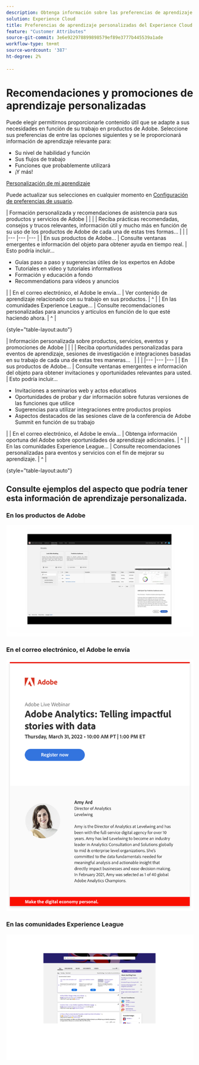 ```yaml
---
description: Obtenga información sobre las preferencias de aprendizaje personalizadas en Experience Cloud. Esto permite a los clientes recibir ayuda y promociones personalizadas por correo electrónico, en sus productos de Adobe Experience Cloud y dentro de las comunidades de Adobe Experience League en función de sus datos de uso.
solution: Experience Cloud
title: Preferencias de aprendizaje personalizadas del Experience Cloud
feature: "Customer Attributes"
source-git-commit: 3e6e922978899898579ef89e3777b445539a1ade
workflow-type: tm+mt
source-wordcount: '387'
ht-degree: 2%

---
```


# Recomendaciones y promociones de aprendizaje personalizadas

Puede elegir permitirnos proporcionarle contenido útil que se adapte a sus necesidades en función de su trabajo en productos de Adobe. Seleccione sus preferencias de entre las opciones siguientes y se le proporcionará información de aprendizaje relevante para:

* Su nivel de habilidad y función
* Sus flujos de trabajo
* Funciones que probablemente utilizará
* ¡Y más!

[Personalización de mi aprendizaje](https://experience.adobe.com/?shell_forceuserconsent=true#/home)

Puede actualizar sus selecciones en cualquier momento en [Configuración de preferencias de usuario](https://experience.adobe.com/preferences/).

| Formación personalizada y recomendaciones de asistencia para sus productos y servicios de Adobe |  |  |
| Reciba prácticas recomendadas, consejos y trucos relevantes, información útil y mucho más en función de su uso de los productos de Adobe de cada una de estas tres formas... |  |  |
|--- |--- |--- |
| En sus productos de Adobe... | Consulte ventanas emergentes e información del objeto para obtener ayuda en tiempo real. | Esto podría incluir... <ul><li>Guías paso a paso y sugerencias útiles de los expertos en Adobe</li> <li>Tutoriales en vídeo y tutoriales informativos</li> <li>Formación y educación a fondo</li> <li>Recommendations para vídeos y anuncios</li></ul> |
| En el correo electrónico, el Adobe le envía... | Ver contenido de aprendizaje relacionado con su trabajo en sus productos. | ^ |
| En las comunidades Experience League... | Consulte recomendaciones personalizadas para anuncios y artículos en función de lo que esté haciendo ahora. | ^ |

{style=&quot;table-layout:auto&quot;}

| Información personalizada sobre productos, servicios, eventos y promociones de Adobe |  |  |
| Reciba oportunidades personalizadas para eventos de aprendizaje, sesiones de investigación e integraciones basadas en su trabajo de cada una de estas tres maneras...   |  |  |
|--- |--- |--- |
| En sus productos de Adobe... | Consulte ventanas emergentes e información del objeto para obtener invitaciones y oportunidades relevantes para usted. | Esto podría incluir... <ul><li>Invitaciones a seminarios web y actos educativos</li> <li>Oportunidades de probar y dar información sobre futuras versiones de las funciones que utilice</li> <li>Sugerencias para utilizar integraciones entre productos propios</li> <li>Aspectos destacados de las sesiones clave de la conferencia de Adobe Summit en función de su trabajo</li></ul> |
| En el correo electrónico, el Adobe le envía... | Obtenga información oportuna del Adobe sobre oportunidades de aprendizaje adicionales. | ^ |
| En las comunidades Experience League... | Consulte recomendaciones personalizadas para eventos y servicios con el fin de mejorar su aprendizaje. | ^ |

{style=&quot;table-layout:auto&quot;}

## Consulte ejemplos del aspecto que podría tener esta información de aprendizaje personalizada.


### En los productos de Adobe

![](assets/personalized-learning-in-product.gif)

### En el correo electrónico, el Adobe le envía

![](assets/personalized-learning-email.png)

### En las comunidades Experience League

![](assets/personalized-learning-communities.png)
